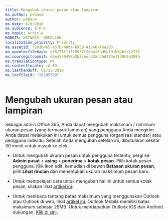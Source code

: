 ```yaml
---
title: Mengubah ukuran pesan atau lampiran
ms.author: pebaum
author: pebaum
ms.date: 6/8/2018
ms.audience: ITPro
ms.topic: article
ROBOTS: NOINDEX, NOFOLLOW
localization_priority: Priority
ms.assetid: c2016465-a57b-40da-b938-412467fea205
ms.openlocfilehash: e6527fff1ff5937f20ba15bd5e191b02bcd12715
ms.sourcegitcommit: d6ea5e9458a2b8ceaab3ac4bd483e1130b9a398a
ms.translationtype: MT
ms.contentlocale: id-ID
ms.lasthandoff: 01/15/2019
ms.locfileid: "28295399"
---
```

# <a name="changing-message-or-attachment-size"></a>Mengubah ukuran pesan atau lampiran

Sebagai admin Office 365, Anda dapat mengubah maksimum / minimum ukuran pesan (yang termasuk lampiran) yang pengguna Anda mengirim. Anda dapat melakukan ini untuk semua pengguna (organisasi standar) atau pengguna individu. Setelah Anda mengubah setelan ini, dibutuhkan sekitar 30 menit untuk masuk ke efek.
  
- Untuk mengubah ukuran pesan untuk pengguna tertentu, pergi ke **Admin pusat** \> **asing** \> **penerima** \> **kotak pesan**. Pilih kotak pesan pengguna. Klik ikon edit, kemudian di bawah **Batasan ukuran pesan**, pilih **Lihat rincian** dan menentukan ukuran maksimum pesan baru. 
    
- Untuk mempelajari cara untuk mengubah hal ini untuk semua kotak pesan, silakan lihat [artikel ini](https://www.microsoft.com/en-us/microsoft-365/blog/2015/04/15/office-365-now-supports-larger-email-messages-up-to-150-mb/).
    
- Untuk membaca tentang batas maksimum yang menggunakan Outlook atau Outlook di web, lihat [artikel ini](https://technet.microsoft.com/en-us/library/exchange-online-limits.aspx#MessageLimits). Outlook Mobile memiliki batas maksimum sebesar 25MB. Untuk mendapatkan Outlook iOS dan Android dukungan, [Klik di sini](https://support.office.com/en-us/article/Get-in-app-help-for-Outlook-for-iOS-and-Android-218a22d1-9fa5-4889-b689-de1c63493243).
    

